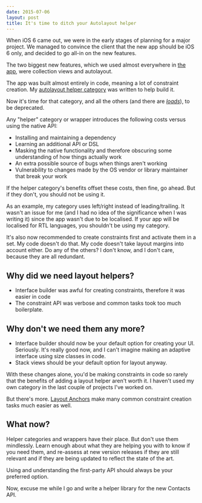 ```yaml
--- 
date: 2015-07-06
layout: post
title: It's time to ditch your Autolayout helper
--- 
```


When iOS 6 came out, we were in the early stages of planning for a major project. We managed to convince the client that the new app should be iOS 6 only, and decided to go all-in on the new features. 

The two biggest new features, which we used almost everywhere in [the app](https://itunes.apple.com/gb/app/hl-live-for-ipad/id762449126?mt=8), were collection views and autolayout. 

The app was built almost entirely in code, meaning a lot of constraint creation. My [autolayout helper category](https://github.com/jrturton/UIView-Autolayout) was written to help build it. 

Now it's time for that category, and all the others (and there are _[loads](https://cocoapods.org/)_), to be deprecated. 

<!--more-->

Any "helper" category or wrapper introduces the following costs versus using the native API:

- Installing and maintaining a dependency
- Learning an additional API or DSL 
- Masking the native functionality and therefore obscuring some understanding of how things actually work
- An extra possible source of bugs when things aren't working 
- Vulnerability to changes made by the OS vendor or library maintainer that break your work

If the helper category's benefits offset these costs, then fine, go ahead. But if they don't, you should not be using it. 

As an example, my category uses left/right instead of leading/trailing. It wasn't an issue for me (and I had no idea of the significance when I was writing it) since the app wasn't due to be localised. If your app will be localised for RTL languages, you shouldn't be using my category. 

It's also now recommended to create constraints first and activate them in a set. My code doesn't do that. My code doesn't take layout margins into account either. Do any of the others? I don't know, and I don't care, because they are all redundant. 

## Why did we need layout helpers?
- Interface builder was awful for creating constraints, therefore it was easier in code
- The constraint API was verbose and common tasks took too much boilerplate.  

## Why don't we need them any more?
- Interface builder should now be your default option for creating your UI. Seriously. It's really good now, and I can't imagine making an adaptive interface using size classes in code. 
- Stack views should be your default option for layout anyway. 

With these changes alone, you'd be making constraints in code so rarely that the benefits of adding a layout helper aren't worth it. I haven't used my own category in the last couple of projects I've worked on. 

But  there's more. [Layout Anchors](https://developer.apple.com/library/prerelease/ios/documentation/AppKit/Reference/NSLayoutAnchor_ClassReference/) make many common constraint creation tasks much easier as well. 

## What now?

Helper categories and wrappers have their place. But don't use them mindlessly. Learn enough about what they are helping you with to know if you need them, and re-assess at new version releases if they are still relevant and if they are being updated to reflect the state of the art. 

Using and understanding the first-party API should always be your preferred option. 

Now, excuse me while I go and write a helper library for the new Contacts API. 

